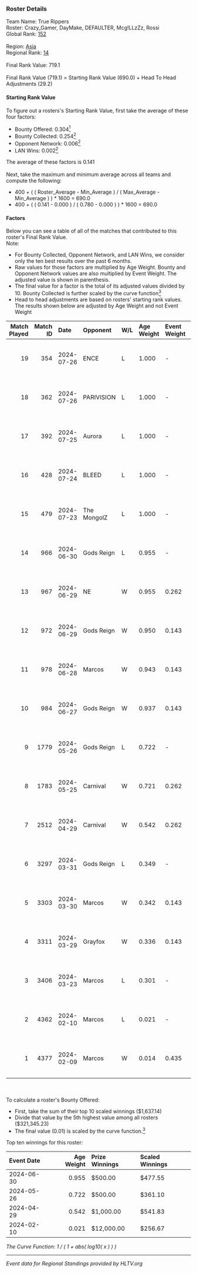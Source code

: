 ### Roster Details<br />
Team Name: True Rippers<br />
Roster: Crazy_Gamer, DayMake, DEFAULTER, Mcg!LLzZz, Rossi<br />
Global Rank: [152](../standings_global.md)<br />
<br />
Region: [Asia]( ../standings_asia.md)<br />
Regional Rank: [14]( ../standings_asia.md)<br />
<br />
Final Rank Value:  719.1<br />
<br />
Final Rank Value (719.1) = Starting Rank Value (690.0) + Head To Head Adjustments (29.2)<br />

#### Starting Rank Value<br />
To figure out a rosters's Starting Rank Value, first take the average of these four factors:<br />
- Bounty Offered: 0.304[<sup>1</sup>](#table2)
- Bounty Collected: 0.254[<sup>2</sup>](#table1)
- Opponent Network: 0.006[<sup>2</sup>](#table1)
- LAN Wins: 0.002[<sup>2</sup>](#table1)

The average of these factors is 0.141<br />
<br />
Next, take the maximum and minimum average across all teams and compute the following:<br />
- 400 + ( ( Roster_Average - Min_Average ) / ( Max_Average - Min_Average ) ) * 1600 = 690.0
- 400 + ( ( 0.141 - 0.000 ) / ( 0.780 - 0.000 ) ) * 1600 = 690.0


#### Factors<br />
Below you can see a table of all of the matches that contributed to this roster's Final Rank Value.<br />
Note:<br />

- For Bounty Collected, Opponent Network, and LAN Wins, we consider only the ten best results over the past 6 months.
- Raw values for those factors are multiplied by Age Weight. Bounty and Opponent Network values are also multiplied by Event Weight. The adjusted value is shown in parenthesis.
- The final value for a factor is the total of its adjusted values divided by 10. Bounty Collected is further scaled by the curve function[<sup>3</sup>](#curveFunction)
- Head to head adjustments are based on rosters' starting rank values. The results shown below are adjusted by Age Weight and not Event Weight
<span id="table1"></span><br />


| Match Played | Match ID | Date       | Opponent    | W/L | Age Weight | Event Weight | Bounty Collected | Opponent Network | LAN Wins  | H2H Adj. | Roster                                             |
| -: | -: | :- | :- | :- | :- | :- | :- | :- | :- | -: | :- |
|           19 |      354 | 2024-07-26 | ENCE        | L   | 1.000      | -            | -                | -                | -         |    -0.79 | Crazy_Gamer, DayMake, DEFAULTER, Mcg!LLzZz, Rossi  |
|           18 |      362 | 2024-07-26 | PARIVISION  | L   | 1.000      | -            | -                | -                | -         |    -3.51 | Crazy_Gamer, DayMake, DEFAULTER, Mcg!LLzZz, Rossi  |
|           17 |      392 | 2024-07-25 | Aurora      | L   | 1.000      | -            | -                | -                | -         |    -0.50 | Crazy_Gamer, DayMake, DEFAULTER, Mcg!LLzZz, Rossi  |
|           16 |      428 | 2024-07-24 | BLEED       | L   | 1.000      | -            | -                | -                | -         |    -1.18 | Crazy_Gamer, DayMake, DEFAULTER, Mcg!LLzZz, Rossi  |
|           15 |      479 | 2024-07-23 | The MongolZ | L   | 1.000      | -            | -                | -                | -         |    -0.10 | Crazy_Gamer, DayMake, DEFAULTER, Mcg!LLzZz, Rossi  |
|           14 |      966 | 2024-06-30 | Gods Reign  | L   | 0.955      | -            | -                | -                | -         |   -12.90 | Crazy_Gamer, DayMake, DEFAULTER, Mcg!LLzZz, Rossi  |
|           13 |      967 | 2024-06-29 | NE          | W   | 0.955      | 0.262        | 0.000 (0.000)    | 0.000 (0.000)    | 0 (0.000) |     3.94 | Crazy_Gamer, DayMake, DEFAULTER, Mcg!LLzZz, Rossi  |
|           12 |      972 | 2024-06-29 | Gods Reign  | W   | 0.950      | 0.143        | 0.040 (0.005)    | 0.200 (0.027)    | 0 (0.000) |    17.37 | Crazy_Gamer, DayMake, DEFAULTER, Mcg!LLzZz, Rossi  |
|           11 |      978 | 2024-06-28 | Marcos      | W   | 0.943      | 0.143        | 0.000 (0.000)    | 0.037 (0.005)    | 0 (0.000) |     6.97 | Crazy_Gamer, DayMake, DEFAULTER, Mcg!LLzZz, Rossi  |
|           10 |      984 | 2024-06-27 | Gods Reign  | W   | 0.937      | 0.143        | 0.040 (0.005)    | 0.200 (0.027)    | 0 (0.000) |    18.43 | Crazy_Gamer, DayMake, DEFAULTER, Mcg!LLzZz, Rossi  |
|            9 |     1779 | 2024-05-26 | Gods Reign  | L   | 0.722      | -            | -                | -                | -         |    -8.35 | Crazy_Gamer, DayMake, DEFAULTER, Mcg!LLzZz, Rossi  |
|            8 |     1783 | 2024-05-25 | Carnival    | W   | 0.721      | 0.262        | 0.002 (0.000)    | 0.000 (0.000)    | 0 (0.000) |     6.51 | Crazy_Gamer, DayMake, DEFAULTER, Mcg!LLzZz, Rossi  |
|            7 |     2512 | 2024-04-29 | Carnival    | W   | 0.542      | 0.262        | 0.002 (0.000)    | 0.000 (0.000)    | 0 (0.000) |     5.13 | Crazy_Gamer, DEFAULTER, Gh0sTTTT, Mcg!LLzZz, Rossi |
|            6 |     3297 | 2024-03-31 | Gods Reign  | L   | 0.349      | -            | -                | -                | -         |    -4.09 | Crazy_Gamer, DEFAULTER, Gh0sTTTT, Mcg!LLzZz, Rossi |
|            5 |     3303 | 2024-03-30 | Marcos      | W   | 0.342      | 0.143        | 0.000 (0.000)    | 0.012 (0.001)    | 0 (0.000) |     4.27 | Crazy_Gamer, DEFAULTER, Gh0sTTTT, Mcg!LLzZz, Rossi |
|            4 |     3311 | 2024-03-29 | Grayfox     | W   | 0.336      | 0.143        | 0.000 (0.000)    | 0.004 (0.000)    | 0 (0.000) |     3.91 | Crazy_Gamer, DEFAULTER, Gh0sTTTT, Mcg!LLzZz, Rossi |
|            3 |     3406 | 2024-03-23 | Marcos      | L   | 0.301      | -            | -                | -                | -         |    -5.71 | Anasasis, Crazy_Gamer, DEFAULTER, Mcg!LLzZz, Rossi |
|            2 |     4362 | 2024-02-10 | Marcos      | L   | 0.021      | -            | -                | -                | -         |    -0.41 | DEFAULTER, Gh0sTTTT, kennyS, Mcg!LLzZz, Rossi      |
|            1 |     4377 | 2024-02-09 | Marcos      | W   | 0.014      | 0.435        | 0.001 (0.000)    | 0.002 (0.000)    | 1 (0.014) |     0.18 | DEFAULTER, Gh0sTTTT, kennyS, Mcg!LLzZz, Rossi      |

<br />
<span id="table2"></span><br />
To calculate a roster's Bounty Offered:<br />

- First, take the sum of their top 10 scaled winnings ($1,637.14)
- Divide that value by the 5th highest value among all rosters ($321,345.23)
- The final value (0.01) is scaled by the curve function.[<sup>3</sup>](#curveFunction)

Top ten winnings for this roster:<br />

| Event Date | Age Weight | Prize Winnings | Scaled Winnings |
| :- | -: | :- | :- |
| 2024-06-30 |      0.955 | $500.00        | $477.55         |
| 2024-05-26 |      0.722 | $500.00        | $361.10         |
| 2024-04-29 |      0.542 | $1,000.00      | $541.83         |
| 2024-02-10 |      0.021 | $12,000.00     | $256.67         |


<span id="curveFunction"></span>_The Curve Function: 1 / ( 1 + abs( log10( x ) ) )_<br />

---
_Event data for Regional Standings provided by HLTV.org_<br />
